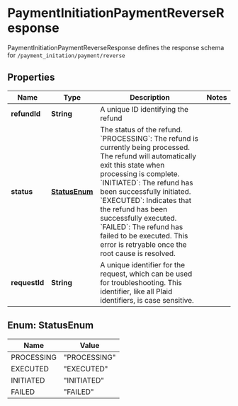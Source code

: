 

# PaymentInitiationPaymentReverseResponse

PaymentInitiationPaymentReverseResponse defines the response schema for `/payment_initation/payment/reverse`

## Properties

| Name | Type | Description | Notes |
|------------ | ------------- | ------------- | -------------|
|**refundId** | **String** | A unique ID identifying the refund |  |
|**status** | [**StatusEnum**](#StatusEnum) | The status of the refund.  &#x60;PROCESSING&#x60;: The refund is currently being processed. The refund will automatically exit this state when processing is complete.  &#x60;INITIATED&#x60;: The refund has been successfully initiated.  &#x60;EXECUTED&#x60;: Indicates that the refund has been successfully executed.  &#x60;FAILED&#x60;: The refund has failed to be executed. This error is retryable once the root cause is resolved. |  |
|**requestId** | **String** | A unique identifier for the request, which can be used for troubleshooting. This identifier, like all Plaid identifiers, is case sensitive. |  |



## Enum: StatusEnum

| Name | Value |
|---- | -----|
| PROCESSING | &quot;PROCESSING&quot; |
| EXECUTED | &quot;EXECUTED&quot; |
| INITIATED | &quot;INITIATED&quot; |
| FAILED | &quot;FAILED&quot; |



